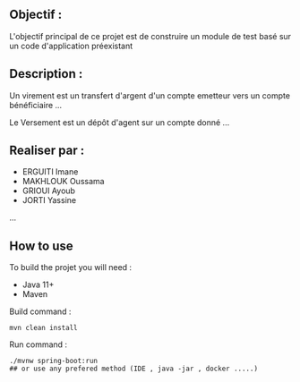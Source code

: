 ## Objectif :

L'objectif principal de ce projet est de construire un module de test basé sur un code d'application préexistant

## Description :

Un virement est un transfert d'argent d'un compte emetteur vers un compte bénéficiaire ...

Le Versement est un dépôt d'agent sur un compte donné ...

## Realiser par :
- ERGUITI Imane
- MAKHLOUK Oussama
- GRIOUI Ayoub
- JORTI Yassine

...

## How to use 
To build the projet you will need : 
* Java 11+ 
* Maven

Build command : 
```
mvn clean install
```

Run command : 
```
./mvnw spring-boot:run 
## or use any prefered method (IDE , java -jar , docker .....)
```
